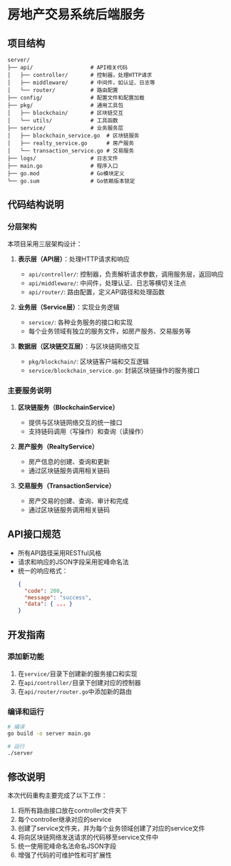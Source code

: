 # 房地产交易系统后端服务

## 项目结构

```
server/
├── api/                  # API相关代码
│   ├── controller/       # 控制器，处理HTTP请求
│   ├── middleware/       # 中间件，如认证、日志等
│   └── router/           # 路由配置
├── config/               # 配置文件和配置加载
├── pkg/                  # 通用工具包
│   ├── blockchain/       # 区块链交互
│   └── utils/            # 工具函数
├── service/              # 业务服务层
│   ├── blockchain_service.go  # 区块链服务
│   ├── realty_service.go      # 房产服务
│   └── transaction_service.go # 交易服务
├── logs/                 # 日志文件
├── main.go               # 程序入口
├── go.mod                # Go模块定义
└── go.sum                # Go依赖版本锁定
```

## 代码结构说明

### 分层架构

本项目采用三层架构设计：

1. **表示层（API层）**：处理HTTP请求和响应
   - `api/controller/`: 控制器，负责解析请求参数，调用服务层，返回响应
   - `api/middleware/`: 中间件，处理认证、日志等横切关注点
   - `api/router/`: 路由配置，定义API路径和处理函数

2. **业务层（Service层）**：实现业务逻辑
   - `service/`: 各种业务服务的接口和实现
   - 每个业务领域有独立的服务文件，如房产服务、交易服务等

3. **数据层（区块链交互层）**：与区块链网络交互
   - `pkg/blockchain/`: 区块链客户端和交互逻辑
   - `service/blockchain_service.go`: 封装区块链操作的服务接口

### 主要服务说明

1. **区块链服务（BlockchainService）**
   - 提供与区块链网络交互的统一接口
   - 支持链码调用（写操作）和查询（读操作）

2. **房产服务（RealtyService）**
   - 房产信息的创建、查询和更新
   - 通过区块链服务调用相关链码

3. **交易服务（TransactionService）**
   - 房产交易的创建、查询、审计和完成
   - 通过区块链服务调用相关链码

## API接口规范

- 所有API路径采用RESTful风格
- 请求和响应的JSON字段采用驼峰命名法
- 统一的响应格式：
  ```json
  {
    "code": 200,
    "message": "success",
    "data": { ... }
  }
  ```

## 开发指南

### 添加新功能

1. 在`service/`目录下创建新的服务接口和实现
2. 在`api/controller/`目录下创建对应的控制器
3. 在`api/router/router.go`中添加新的路由

### 编译和运行

```bash
# 编译
go build -o server main.go

# 运行
./server
```

## 修改说明

本次代码重构主要完成了以下工作：

1. 将所有路由接口放在controller文件夹下
2. 每个controller继承对应的service
3. 创建了service文件夹，并为每个业务领域创建了对应的service文件
4. 将向区块链网络发送请求的代码移至service文件中
5. 统一使用驼峰命名法命名JSON字段
6. 增强了代码的可维护性和可扩展性 